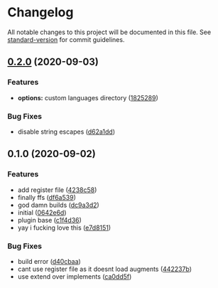 # Changelog

All notable changes to this project will be documented in this file. See [standard-version](https://github.com/conventional-changelog/standard-version) for commit guidelines.

## [0.2.0](https://github.com/SapphireCommunityPlugins/localization/compare/v0.1.0...v0.2.0) (2020-09-03)


### Features

* **options:** custom languages directory ([1825289](https://github.com/SapphireCommunityPlugins/localization/commit/18252894a73a82bc7c0e50addabdf163fa558489))


### Bug Fixes

* disable string escapes ([d62a1dd](https://github.com/SapphireCommunityPlugins/localization/commit/d62a1dd8263c8edaf97bc29bb9d9ac99bccd3161))

## 0.1.0 (2020-09-02)


### Features

* add register file ([4238c58](https://github.com/SapphireCommunityPlugins/localization/commit/4238c5839c8013287e3397f01c6c060961fc679e))
* finally ffs ([df6a539](https://github.com/SapphireCommunityPlugins/localization/commit/df6a5399cefae816ff77209e2952e41580e209de))
* god damn builds ([dc9a3d2](https://github.com/SapphireCommunityPlugins/localization/commit/dc9a3d2f57b62ded282904c98fbf026b1ea8f45c))
* initial ([0642e6d](https://github.com/SapphireCommunityPlugins/localization/commit/0642e6d1e231607f343ee36db3590ec36861b827))
* plugin base ([c1f4d36](https://github.com/SapphireCommunityPlugins/localization/commit/c1f4d36432d7f14ed6e36cd8e8e4bd5a05e034e0))
* yay i fucking love this ([e7d8151](https://github.com/SapphireCommunityPlugins/localization/commit/e7d8151eda531b4b7b47740530a197080cee418b))


### Bug Fixes

* build error ([d40cbaa](https://github.com/SapphireCommunityPlugins/localization/commit/d40cbaa3174793ff9f1f34e6d26d18ed938501d5))
* cant use register file as it doesnt load augments ([442237b](https://github.com/SapphireCommunityPlugins/localization/commit/442237b34d89256ef51bee7c956494c690760b42))
* use extend over implements ([ca0dd5f](https://github.com/SapphireCommunityPlugins/localization/commit/ca0dd5f6babb2e627f945e0a15be150d4067ddcd))
